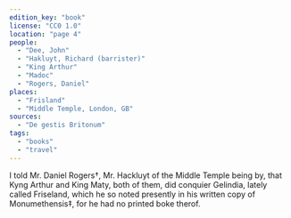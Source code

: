 ```yaml
---
edition_key: "book"
license: "CC0 1.0"
location: "page 4"
people:
  - "Dee, John"
  - "Hakluyt, Richard (barrister)"
  - "King Arthur"
  - "Madoc"
  - "Rogers, Daniel"
places:
  - "Frisland"
  - "Middle Temple, London, GB"
sources:
  - "De gestis Britonum"
tags:
  - "books"
  - "travel"
---
```

I told
Mr. Daniel Rogers†, Mr. Hackluyt of the Middle Temple being
by, that Kyng Arthur and King Maty, both of them, did conquier
Gelindia, lately called Friseland, which he so noted presently in
his written copy of Monumethensis‡, for he had no printed
boke therof.
